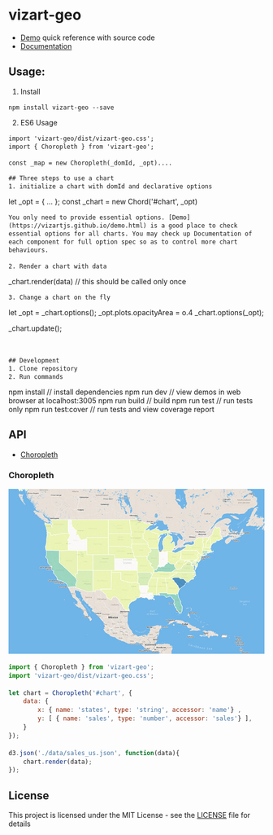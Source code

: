 # vizart-geo

* [Demo](https://vizartjs.github.io/demo.html) quick reference with source code
* [Documentation](https://github.com/VizArtJS/vizart-geo/wiki)



## Usage:

1. Install

```
npm install vizart-geo --save
```

2. ES6 Usage

```
import 'vizart-geo/dist/vizart-geo.css';
import { Choropleth } from 'vizart-geo';

const _map = new Choropleth(_domId, _opt)....
```

```
## Three steps to use a chart
1. initialize a chart with domId and declarative options
```
let _opt = {
  ...
};
const _chart = new Chord('#chart', _opt)
```
You only need to provide essential options. [Demo](https://vizartjs.github.io/demo.html) is a good place to check essential options for all charts. You may check up Documentation of each component for full option spec so as to control more chart behaviours.

2. Render a chart with data
```
_chart.render(data) // this should be called only once
```
3. Change a chart on the fly
```
let _opt = _chart.options();
_opt.plots.opacityArea = o.4
_chart.options(_opt);

_chart.update();
```


## Development
1. Clone repository
2. Run commands
```
npm install         // install dependencies
npm run dev         // view demos in web browser at localhost:3005
npm run build       // build
npm run test        // run tests only
npm run test:cover  // run tests and view coverage report

## API

* [Choropleth](#choropleth)

### Choropleth
[<img alt="Choropleth" src="https://github.com/vizartjs/vizartjs.github.io/blob/master/img/charts/choropleth.jpg">](https://vizartjs.github.io/choropleth.html)
```javascript
import { Choropleth } from 'vizart-geo';
import 'vizart-geo/dist/vizart-geo.css';

let chart = Choropleth('#chart', {
	data: {
		x: { name: 'states', type: 'string', accessor: 'name'} ,
		y: [ { name: 'sales', type: 'number', accessor: 'sales'} ],
	}
});

d3.json('./data/sales_us.json', function(data){
	chart.render(data);
});
```



## License

This project is licensed under the MIT License - see the [LICENSE](LICENSE) file for details
